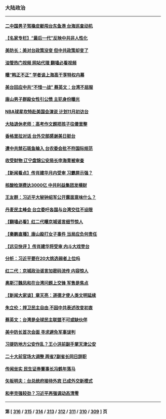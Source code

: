 ### 大陆政治
---
#### [二中国男子驾橡皮艇闯台东鱼港 台海巡查动机](../../pages/ncid277/n13757297.md?06120045) 
#### [【名家专栏】“最后一代”反映中共非人性化](../../pages/ncid277/n13756676.md?06120045) 
#### [美防长：美对台政策没变 但中共政策却变了](../../pages/ncid277/n13757281.md?06120045) 
#### [油管热门视频 网站代理 翻墙必看视频](http://209.222.30.114:81/youtube.html?06120045)
#### [曝“韩正不正” 学者谈上海高干享特权内幕](../../pages/ncid277/n13757212.md?06120045) 
#### [美台回应中共“不惜一战” 蔡英文：台湾不屈服](../../pages/ncid277/n13757118.md?06120045) 
#### [唐山男子群殴女性引公愤 主犯身份曝光](../../pages/ncid277/n13757180.md?06120045) 
#### [NBA球星坎特赴美国会演说 计划11月初访台](../../pages/ncid277/n13757144.md?06120045) 
#### [大陆退休老师：高考作文题把孩子往傻里整](../../pages/ncid277/n13757103.md?06120045) 
#### [香格里拉对话 台外交部感谢美日挺台](../../pages/ncid277/n13757094.md?06120045) 
#### [遭中共禁石斑鱼输入 台农委会批不符国际规范](../../pages/ncid277/n13757003.md?06120045) 
#### [收受财物 辽宁盘锦公安局长申海青被审查](../../pages/ncid277/n13757068.md?06120045) 
#### [【新闻看点】传肖建华月内受审 习霸屏示强？](../../pages/ncid277/n13756863.md?06120045) 
#### [核酸检测费达3000亿 中共利益集团发横财](../../pages/ncid277/n13757046.md?06120045) 
#### [王友群：习近平大秘钟绍军公开露面意味什么？](../../pages/ncid277/n13756934.md?06120045) 
#### [丹麦民主峰会 台立委吁各国与台湾交往不设限](../../pages/ncid277/n13756929.md?06120045) 
#### [【翻墙必看】红二代曝京城谣言细节惊人](../../pages/ncid277/n13756922.md?06120045) 
#### [【秦鹏直播】唐山殴打女子事件 当局应负何责任](../../pages/ncid277/n13756831.md?06120045) 
#### [【远见快评 】传肖建华将受审 内斗大戏登台](../../pages/ncid277/n13756829.md?06120045) 
#### [分析：习近平要在20大挑选弱者上位吗](../../pages/ncid277/n13756800.md?06120045) 
#### [红二代：京城政治谣言加密码流传 内容惊人](../../pages/ncid277/n13756750.md?06120045) 
#### [奥斯汀魏凤和在台湾问题上交锋 军售是焦点](../../pages/ncid277/n13756729.md?06120045) 
#### [【新闻大家谈】章天亮：道德才使人类文明延续](../../pages/ncid277/n13756684.md?06120045) 
#### [朱立伦：捍卫民主自由 不因中共表述改变初衷](../../pages/ncid277/n13756564.md?06120045) 
#### [蔡英文：台湾是全球民主联盟不可或缺伙伴](../../pages/ncid277/n13756712.md?06120045) 
#### [美中防长首次会面 寻求避免军事误判](../../pages/ncid277/n13756558.md?06120045) 
#### [习提防地方公安作乱？王小洪前副手掌天津公安](../../pages/ncid277/n13756607.md?06120045) 
#### [二十大前官场大调整 两省7副省长同日辞职](../../pages/ncid277/n13756604.md?06120045) 
#### [传闻坐实 民生证券董事长冯鹤年落马](../../pages/ncid277/n13756425.md?06120045) 
#### [矢板明夫：台总统府接待外宾 已成外交新模式](../../pages/ncid277/n13756264.md?06120045) 
#### [和李克强较劲？习近平再强调动态清零](../../pages/ncid277/n13756346.md?06120045) 

---
#### 第 [ [316](./316.md?06120045) / [315](./315.md?06120045) / [314](./314.md?06120045) / [313](./313.md?06120045) / [312](./312.md?06120045) / [311](./311.md?06120045) / [310](./310.md?06120045) / [309](./309.md?06120045) ] 页
